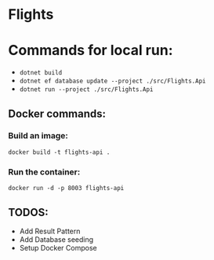 # Flights

# Commands for local run:
* ```dotnet build```
* ```dotnet ef database update --project ./src/Flights.Api```
* ```dotnet run --project ./src/Flights.Api```


## Docker commands:

### Build an image:
```docker build -t flights-api .```

### Run the container:
```docker run -d -p 8003 flights-api```

## TODOS:

* Add Result Pattern
* Add Database seeding
* Setup Docker Compose